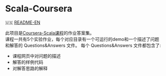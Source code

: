 # Scala-Coursera  
:us: [README-EN](https://github.com/CtheSky/Scala-Coursera/blob/master/README.md)

此项目是[Coursera-Scala课程](https://www.coursera.org/learn/progfun1)的作业答案集。  
课程一共有5个实验作业，每个对应目录有一个可运行的demo和一个描述了问题和解答的 Questions&Answers 文件。 
每个 Questions&Answers 文件都包含了:
* 课程网页中对问题的描述
* 解答的样例代码
* 对解答思路的解释

